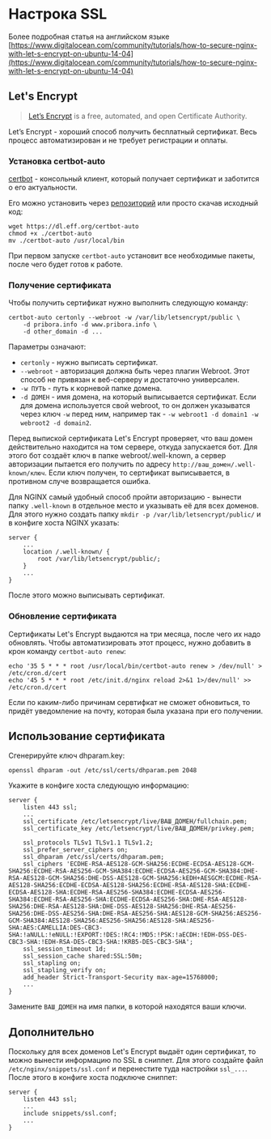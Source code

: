 # Настрока SSL

Более подробная статья на английском языке [https://www.digitalocean.com/community/tutorials/how-to-secure-nginx-with-let-s-encrypt-on-ubuntu-14-04](https://www.digitalocean.com/community/tutorials/how-to-secure-nginx-with-let-s-encrypt-on-ubuntu-14-04)

## Let's Encrypt

> [Let’s Encrypt](https://letsencrypt.org/) is a free, automated, and open Certificate Authority.

Let’s Encrypt - хороший способ получить бесплатный сертификат. Весь процесс автоматизирован
и не требует регистрации и оплаты.

### Установка certbot-auto

[certbot](https://certbot.eff.org/) - консольный клиент, который получает сертификат и заботится о его актуальности.

Его можно установить через [репозиторий](https://certbot.eff.org/docs/install.html#operating-system-packages)
или просто скачав исходный код:

```
wget https://dl.eff.org/certbot-auto
chmod +x ./certbot-auto
mv ./certbot-auto /usr/local/bin
``` 

При первом запуске `certbot-auto` установит все необходимые пакеты, после чего будет готов к работе.

### Получение сертификата

Чтобы получить сертификат нужно выполнить следующую команду:

```
certbot-auto certonly --webroot -w /var/lib/letsencrypt/public \
    -d pribora.info -d www.pribora.info \
    -d other_domain -d ...
```

Параметры означают:

* `certonly` - нужно выписать сертификат.
* `--webroot` - авторизация должна быть через плагин Webroot. Этот способ не привязан к веб-серверу и достаточно
универсален.
* `-w ПУТЬ` - путь к корневой папке домена.
* `-d ДОМЕН` - имя домена, на который выписывается сертификат. Если для домена используется свой webroot,
то он должен указыватся через ключ `-w` перед ним, например так - `-w webroot1 -d domain1 -w webroot2 -d domain2`.

Перед выпиской сертификата Let's Encrypt проверяет, что ваш домен действительно находится на том сервере,
откуда запускается бот. Для этого бот создаёт ключ в папке webroot/.well-known, а сервер авторизации
пытается его получить по адресу `http://ваш_домен/.well-known/ключ`. Если ключ получен, то сертификат
выписывается, в противном случе возвращается ошибка.

Для NGINX самый удобный способ пройти авторизацию - вынести папку `.well-known` в отдельное место
и указывать её для всех доменов. Для этого нужно создать папку `mkdir -p /var/lib/letsencrypt/public/` и
в конфиге хоста NGINX указать:

```
server {
    ...
    location /.well-known/ {
        root /var/lib/letsencrypt/public/;
    }
    ...
}
```

После этого можно выписывать сертификат.

### Обновление сертификата

Сертификаты Let's Encrypt выдаются на три месяца, после чего их надо обновлять. Чтобы автоматизировать
этот процесс, нужно добавить в крон команду `certbot-auto renew`:

```
echo '35 5 * * * root /usr/local/bin/certbot-auto renew > /dev/null' > /etc/cron.d/cert
echo '45 5 * * * root /etc/init.d/nginx reload 2>&1 1>/dev/null' >> /etc/cron.d/cert
```

Если по каким-либо причинам сервтифкат не сможет обновиться, то придёт уведомление на почту,
которая была указана при его получении.


## Использование сертификата

Сгенерируйте ключ dhparam.key:

```
openssl dhparam -out /etc/ssl/certs/dhparam.pem 2048
```

Укажите в конфиге хоста следующую информацию:

```
server {
    listen 443 ssl;
    ...
    ssl_certificate /etc/letsencrypt/live/ВАШ_ДОМЕН/fullchain.pem;
    ssl_certificate_key /etc/letsencrypt/live/ВАШ_ДОМЕН/privkey.pem;
    
    ssl_protocols TLSv1 TLSv1.1 TLSv1.2;
    ssl_prefer_server_ciphers on;
    ssl_dhparam /etc/ssl/certs/dhparam.pem;
    ssl_ciphers 'ECDHE-RSA-AES128-GCM-SHA256:ECDHE-ECDSA-AES128-GCM-SHA256:ECDHE-RSA-AES256-GCM-SHA384:ECDHE-ECDSA-AES256-GCM-SHA384:DHE-RSA-AES128-GCM-SHA256:DHE-DSS-AES128-GCM-SHA256:kEDH+AESGCM:ECDHE-RSA-AES128-SHA256:ECDHE-ECDSA-AES128-SHA256:ECDHE-RSA-AES128-SHA:ECDHE-ECDSA-AES128-SHA:ECDHE-RSA-AES256-SHA384:ECDHE-ECDSA-AES256-SHA384:ECDHE-RSA-AES256-SHA:ECDHE-ECDSA-AES256-SHA:DHE-RSA-AES128-SHA256:DHE-RSA-AES128-SHA:DHE-DSS-AES128-SHA256:DHE-RSA-AES256-SHA256:DHE-DSS-AES256-SHA:DHE-RSA-AES256-SHA:AES128-GCM-SHA256:AES256-GCM-SHA384:AES128-SHA256:AES256-SHA256:AES128-SHA:AES256-SHA:AES:CAMELLIA:DES-CBC3-SHA:!aNULL:!eNULL:!EXPORT:!DES:!RC4:!MD5:!PSK:!aECDH:!EDH-DSS-DES-CBC3-SHA:!EDH-RSA-DES-CBC3-SHA:!KRB5-DES-CBC3-SHA';
    ssl_session_timeout 1d;
    ssl_session_cache shared:SSL:50m;
    ssl_stapling on;
    ssl_stapling_verify on;
    add_header Strict-Transport-Security max-age=15768000;
    ...
}
```

Замените `ВАШ_ДОМЕН` на имя папки, в которой находятся ваши ключи.

## Дополнительно

Поскольку для всех доменов Let's Encrypt выдаёт один сертификат, то можно вынести информацию по SSL
в сниппет. Для этого создайте файл `/etc/nginx/snippets/ssl.conf` и перенестите туда настройки `ssl_...`.
После этого в конфиге хоста подключе сниппет:

```
server {
    listen 443 ssl;
    ...
    include snippets/ssl.conf;
    ...
}
```

